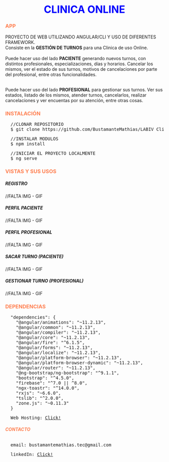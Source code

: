 <h1 style="text-align: center; font-size: 2rem; color: blue;"><strong>CLINICA ONLINE</strong></h1>
<h3 style="color: coral;"><strong>APP</strong></h3>
<p>
  PROYECTO DE WEB UTILIZANDO ANGULAR/CLI Y USO DE DIFERENTES FRAMEWORK. <br>
  Consiste en la <strong>GESTIÓN DE TURNOS</strong> para una Clinica de uso Online. <br><br>
  Puede hacer uso del lado <strong>PACIENTE</strong> generando nuevos turnos, con distintos profesionales, especializaciones, días y horarios. Cancelar los mismos, ver el estado de sus turnos, motivos de cancelaciones por parte del profesional, entre otras funcionalidades. <br><br>

  Puede hacer uso del lado <strong>PROFESIONAL</strong> para gestionar sus turnos. Ver sus estados, listado de los mismos, atender turnos, cancelarlos, realizar cancelaciones y ver encuentas por su atención, entre otras cosas.
</p>

<h3 style="color: coral;"><strong>INSTALACIÓN</strong></h3>
<pre>
  //CLONAR REPOSITORIO
  $ git clone https://github.com/BustamanteMathias/LABIV_ClinicaOnline.git
</pre>
<pre>
  //INSTALAR MODULOS
  $ npm install
</pre>
<pre>
  //INICIAR EL PROYECTO LOCALMENTE
  $ ng serve
</pre>

<h3 style="color: coral;"><strong>VISTAS Y SUS USOS</strong></h3>
<h5><strong>REGISTRO</strong></h5>
//FALTA IMG - GIF
<h5><strong>PERFIL PACIENTE</strong></h5>
//FALTA IMG - GIF
<h5><strong>PERFIL PROFESIONAL</strong></h5>
//FALTA IMG - GIF
<h5><strong>SACAR TURNO (PACIENTE)</strong></h5>
//FALTA IMG - GIF
<h5><strong>GESTIONAR TURNO (PROFESIONAL)</strong></h5>
//FALTA IMG - GIF

<h3 style="color: coral;"><strong>DEPENDENCIAS</strong></h3>
<pre>
  "dependencies": {
    "@angular/animations": "~11.2.13",
    "@angular/common": "~11.2.13",
    "@angular/compiler": "~11.2.13",
    "@angular/core": "~11.2.13",
    "@angular/fire": "^6.1.5",
    "@angular/forms": "~11.2.13",
    "@angular/localize": "~11.2.13",
    "@angular/platform-browser": "~11.2.13",
    "@angular/platform-browser-dynamic": "~11.2.13",
    "@angular/router": "~11.2.13",
    "@ng-bootstrap/ng-bootstrap": "^9.1.1",
    "bootstrap": "^4.5.0",
    "firebase": "^7.0 || ^8.0",
    "ngx-toastr": "^14.0.0",
    "rxjs": "~6.6.0",
    "tslib": "^2.0.0",
    "zone.js": "~0.11.3"
  }
</pre>

<pre>
  Web Hosting: <a href="https://clinicaonline2021-d1bf2.web.app">Click!</a>
</pre>


<h6 style="color: coral;"><strong>CONTACTO</strong></h6>
<pre>
  email: bustamantemathias.tec@gmail.com
</pre>
<pre>
  linkedIn: <a href="https://www.linkedin.com/in/mathias-andres-bustamante-5aa689197/">Click!</a>
</pre>
